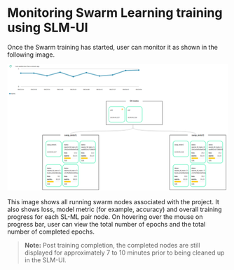 # Monitoring Swarm Learning training using SLM-UI 

Once the Swarm training has started, user can monitor it as shown in the following image.

![](GUID-DD293894-7A09-481B-B778-3006266E6A75-high.png)

This image shows all running swarm nodes associated with the project. It also shows loss, model metric \(for example, accuracy\) and overall training progress for each SL-ML pair node. On hovering over the mouse on progress bar, user can view the total number of epochs and the total number of completed epochs.

<blockquote>

  **Note:** 
  Post training completion, the completed nodes are still displayed for approximately 7 to 10 minutes prior to being
cleaned up in the SLM-UI.

</blockquote>

